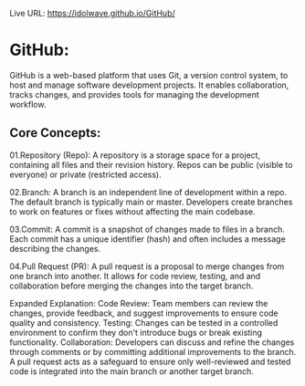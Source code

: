 Live URL: https://idolwave.github.io/GitHub/


<h1>GitHub:</h1>
GitHub is a web-based platform that uses Git, a version control system, to host and manage software development projects. It enables collaboration, tracks changes, and provides tools for managing the development workflow.

<h2>Core Concepts:</h2>

01.Repository (Repo): A repository is a storage space for a project, containing all files and their revision history.
Repos can be public (visible to everyone) or private (restricted access).

02.Branch: A branch is an independent line of development within a repo.
The default branch is typically main or master.
Developers create branches to work on features or fixes without affecting the main codebase.


03.Commit: A commit is a snapshot of changes made to files in a branch.
Each commit has a unique identifier (hash) and often includes a message describing the changes.


04.Pull Request (PR): A pull request is a proposal to merge changes from one branch into another.
It allows for code review, testing, and and collaboration before merging the changes into the target branch.

Expanded Explanation:
Code Review: Team members can review the changes, provide feedback, and suggest improvements to ensure code quality and consistency.
Testing: Changes can be tested in a controlled environment to confirm they don't introduce bugs or break existing functionality.
Collaboration: Developers can discuss and refine the changes through comments or by committing additional improvements to the branch.
A pull request acts as a safeguard to ensure only well-reviewed and tested code is integrated into the main branch or another target branch.


